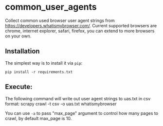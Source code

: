 common_user_agents
=====================

Collect common used browser user agent strings from <https://developers.whatismybrowser.com/>.
Current supported browsers are chrome, internet explorer, safari, firefox, you can extend to more browsers on your own.

Installation
-------------

The simplest way is to install it via `pip`:

    pip install -r requirements.txt

Execute:
-------------

The following command will write out user agent strings to uas.txt in csv format:
    scrapy crawl -t csv -o uas.txt whatismybrowser

You can use `-a` to pass "max_page" argument to control how many pages to crawl, by default max_page is 10.